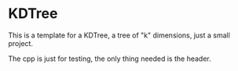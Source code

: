 # KDTree
This is a template for a KDTree, a tree of "k" dimensions, just a small project.

The cpp is just for testing, the only thing needed is the header.
